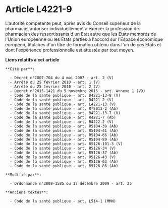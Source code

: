 # Article L4221-9

L'autorité compétente peut, après avis du Conseil supérieur de la pharmacie, autoriser individuellement à exercer la
profession de pharmacien des ressortissants d'un Etat autre que les Etats membres de l'Union européenne ou les Etats parties
à l'accord sur l'Espace économique européen, titulaires d'un titre de formation obtenu dans l'un de ces Etats et dont
l'expérience professionnelle est attestée par tout moyen.

**Liens relatifs à cet article**

	**Cité par**:

	  - Décret n°2007-704 du 4 mai 2007 - art. 2 (V)
	  - Arrêté du 25 février 2010 - art. 1 (V)
	  - Arrêté du 25 février 2010 - art. 2 (V)
	  - Décret n°2015-1421 du 5 novembre 2015 - art. Annexe 1 (VD)
	  - Code de la santé publique - art. D4221-13-8 (V)
	  - Code de la santé publique - art. D4221-2 (V)
	  - Code de la santé publique - art. L4221-13 (V)
	  - Code de la santé publique - art. R*5013-2 (Ab)
	  - Code de la santé publique - art. R4221-13-7 (V)
	  - Code de la santé publique - art. R4221-7 (Ab)
	  - Code de la santé publique - art. R4222-2 (V)
	  - Code de la santé publique - art. R5104-39 (Ab)
	  - Code de la santé publique - art. R5104-41 (Ab)
	  - Code de la santé publique - art. R5104-66 (Ab)
	  - Code de la santé publique - art. R5104-89 (Ab)
	  - Code de la santé publique - art. R5126-101-3 (V)
	  - Code de la santé publique - art. R5126-34 (V)
	  - Code de la santé publique - art. R5126-37 (Ab)
	  - Code de la santé publique - art. R5126-43 (V)
	  - Code de la santé publique - art. R5126-63 (Ab)
	  - Code de la santé publique - art. R5126-86 (Ab)

	**Modifié par**:

	  - Ordonnance n°2009-1585 du 17 décembre 2009 - art. 25

	**Anciens textes**:

	  - Code de la santé publique - art. L514-1 (MMN)

